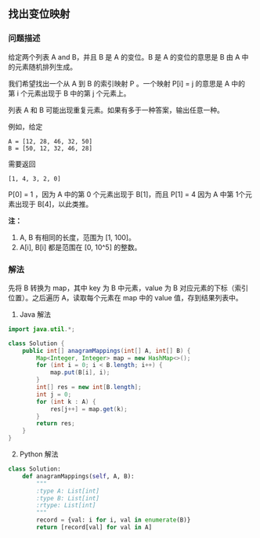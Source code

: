 ## 找出变位映射

### 问题描述
给定两个列表 A and B，并且 B 是 A 的变位。B 是 A 的变位的意思是 B 由 A 中的元素随机排列生成。

我们希望找出一个从 A 到 B 的索引映射 P 。一个映射 P[i] = j 的意思是 A 中的第 i 个元素出现于 B 中的第 j 个元素上。

列表 A 和 B 可能出现重复元素。如果有多于一种答案，输出任意一种。

例如，给定

```
A = [12, 28, 46, 32, 50]
B = [50, 12, 32, 46, 28]
```

需要返回
```
[1, 4, 3, 2, 0]
```

P[0] = 1 ，因为 A 中的第 0 个元素出现于 B[1]，而且 P[1] = 4 因为 A 中第 1个元素出现于 B[4]，以此类推。

**注：**

1. A, B 有相同的长度，范围为 [1, 100]。
2. A[i], B[i] 都是范围在 [0, 10^5] 的整数。

### 解法
先将 B 转换为 map，其中 key 为 B 中元素，value 为 B 对应元素的下标（索引位置）。之后遍历 A，读取每个元素在 map 中的 value 值，存到结果列表中。

1. Java 解法

```java
import java.util.*;

class Solution {
    public int[] anagramMappings(int[] A, int[] B) {
        Map<Integer, Integer> map = new HashMap<>();
        for (int i = 0; i < B.length; i++) {
            map.put(B[i], i);
        }
        int[] res = new int[B.length];
        int j = 0;
        for (int k : A) {
            res[j++] = map.get(k);
        }
        return res;
    }
}
```

2. Python 解法

```python
class Solution:
    def anagramMappings(self, A, B):
        """
        :type A: List[int]
        :type B: List[int]
        :rtype: List[int]
        """
        record = {val: i for i, val in enumerate(B)}
        return [record[val] for val in A]
```